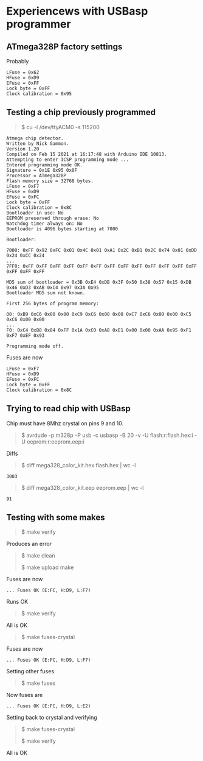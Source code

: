 # Experiencews with USBasp programmer

## ATmega328P factory settings

Probably  

    LFuse = 0x62  
    HFuse = 0xD9  
    EFuse = 0xFF  
    Lock byte = 0xFF  
    Clock calibration = 0x95

## Testing a chip previously programmed

>$ cu -l /dev/ttyACM0 -s 115200

    Atmega chip detector.
    Written by Nick Gammon.
    Version 1.20
    Compiled on Feb 15 2021 at 16:17:48 with Arduino IDE 10813.
    Attempting to enter ICSP programming mode ...
    Entered programming mode OK.
    Signature = 0x1E 0x95 0x0F 
    Processor = ATmega328P
    Flash memory size = 32768 bytes.
    LFuse = 0xF7 
    HFuse = 0xD9 
    EFuse = 0xFC 
    Lock byte = 0xFF 
    Clock calibration = 0x8C 
    Bootloader in use: No
    EEPROM preserved through erase: No
    Watchdog timer always on: No
    Bootloader is 4096 bytes starting at 7000

    Bootloader:

    7000: 0xFF 0x92 0xFC 0x01 0x4C 0x01 0xA1 0x2C 0xB1 0x2C 0x74 0x01 0xDD 0x24 0xCC 0x24 
    ...
    7FF0: 0xFF 0xFF 0xFF 0xFF 0xFF 0xFF 0xFF 0xFF 0xFF 0xFF 0xFF 0xFF 0xFF 0xFF 0xFF 0xFF 

    MD5 sum of bootloader = 0x3B 0xE4 0xDB 0x3F 0x50 0x38 0x57 0x15 0xDB 0x46 0xD3 0xAB 0xC4 0x97 0x3A 0x95 
    Bootloader MD5 sum not known.

    First 256 bytes of program memory:

    00: 0xB9 0xC6 0x00 0x00 0xC9 0xC6 0x00 0x00 0xC7 0xC6 0x00 0x00 0xC5 0xC6 0x00 0x00
    ...
    F0: 0xC4 0xB8 0x84 0xFF 0x1A 0xC0 0xA8 0xE1 0x00 0x00 0xAA 0x95 0xF1 0xF7 0xEF 0x93 

    Programming mode off.

Fuses are now  

    LFuse = 0xF7 
    HFuse = 0xD9 
    EFuse = 0xFC 
    Lock byte = 0xFF 
    Clock calibration = 0x8C

## Trying to read chip with USBasp

Chip must have 8Mhz crystal on pins 9 and 10.

>$ avrdude -p m328p -P usb -c usbasp -B 20 -v -U flash:r:flash.hex:i -U eeprom:r:eeprom.eep:i

Diffs  

>$ diff mega328_color_kit.hex flash.hex | wc -l

    3003

>$ diff mega328_color_kit.eep eeprom.eep | wc -l

    91

## Testing with some makes

>$ make verify

Produces an error  

>$ make clean
>
>$ make upload make

Fuses are now  

    ... Fuses OK (E:FC, H:D9, L:F7)

Runs OK  

>$ make verify

All is OK  

>$ make fuses-crystal

Fuses are now  

    ... Fuses OK (E:FC, H:D9, L:F7)

Setting other fuses

>$ make fuses

Now fuses are  

    ... Fuses OK (E:FC, H:D9, L:E2)

Setting back to crystal and verifying

>$ make fuses-crystal
>
>$ make verify

All is OK  
